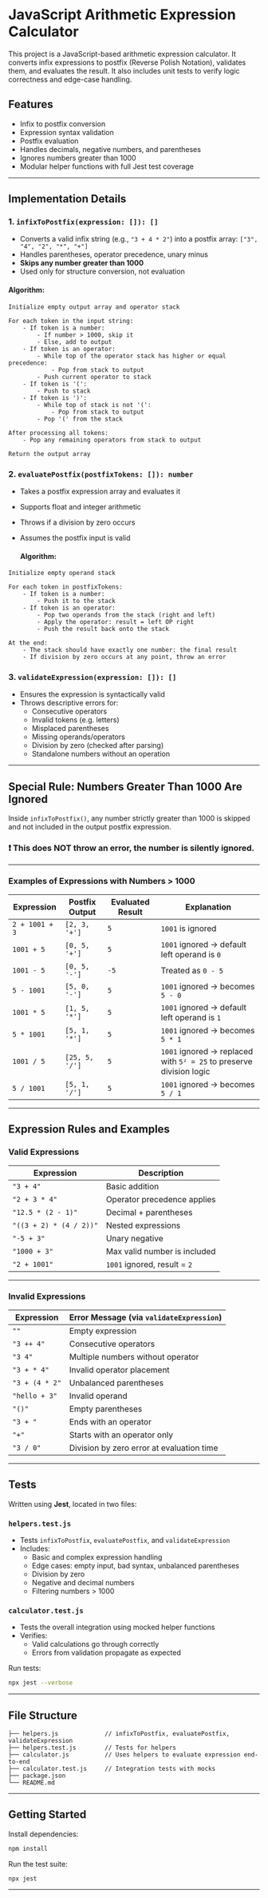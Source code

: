 # JavaScript Arithmetic Expression Calculator

This project is a JavaScript-based arithmetic expression calculator. It converts infix expressions to postfix (Reverse Polish Notation), validates them, and evaluates the result. It also includes unit tests to verify logic correctness and edge-case handling.

## Features

- Infix to postfix conversion
- Expression syntax validation
- Postfix evaluation
- Handles decimals, negative numbers, and parentheses
- Ignores numbers greater than 1000
- Modular helper functions with full Jest test coverage

---

## Implementation Details

### 1. `infixToPostfix(expression: []): []`

- Converts a valid infix string (e.g., `"3 + 4 * 2"`) into a postfix array: `["3", "4", "2", "*", "+"]`
- Handles parentheses, operator precedence, unary minus
- **Skips any number greater than 1000**
- Used only for structure conversion, not evaluation

#### Algorithm:
```
Initialize empty output array and operator stack

For each token in the input string:
    - If token is a number:
        - If number > 1000, skip it
        - Else, add to output
    - If token is an operator:
        - While top of the operator stack has higher or equal precedence:
            - Pop from stack to output
        - Push current operator to stack
    - If token is '(': 
        - Push to stack
    - If token is ')':
        - While top of stack is not '(':
            - Pop from stack to output
        - Pop '(' from the stack

After processing all tokens:
    - Pop any remaining operators from stack to output

Return the output array

```

### 2. `evaluatePostfix(postfixTokens: []): number`

- Takes a postfix expression array and evaluates it
- Supports float and integer arithmetic
- Throws if a division by zero occurs
- Assumes the postfix input is valid

  #### Algorithm:
```
Initialize empty operand stack

For each token in postfixTokens:
    - If token is a number:
        - Push it to the stack
    - If token is an operator:
        - Pop two operands from the stack (right and left)
        - Apply the operator: result = left OP right
        - Push the result back onto the stack

At the end:
    - The stack should have exactly one number: the final result
    - If division by zero occurs at any point, throw an error

```

### 3. `validateExpression(expression: []): []`

- Ensures the expression is syntactically valid
- Throws descriptive errors for:
  - Consecutive operators
  - Invalid tokens (e.g. letters)
  - Misplaced parentheses
  - Missing operands/operators
  - Division by zero (checked after parsing)
  - Standalone numbers without an operation

---

## Special Rule: Numbers Greater Than 1000 Are Ignored

Inside `infixToPostfix()`, any number strictly greater than 1000 is skipped and not included in the output postfix expression. 

### ❗ This does NOT throw an error, the number is silently ignored.

---

### Examples of Expressions with Numbers > 1000

| Expression          | Postfix Output        | Evaluated Result | Explanation                                                                 |
|---------------------|-----------------------|------------------|-----------------------------------------------------------------------------|
| `2 + 1001 + 3`      | `[2, 3, '+']`         | `5`              | `1001` is ignored                                                           |
| `1001 + 5`          | `[0, 5, '+']`         | `5`              | `1001` ignored → default left operand is `0`                                |
| `1001 - 5`          | `[0, 5, '-']`         | `-5`             | Treated as `0 - 5`                                                          |
| `5 - 1001`          | `[5, 0, '-']`         | `5`              | `1001` ignored → becomes `5 - 0`                                            |
| `1001 * 5`          | `[1, 5, '*']`         | `5`              | `1001` ignored → default left operand is `1`                                |
| `5 * 1001`          | `[5, 1, '*']`         | `5`              | `1001` ignored → becomes `5 * 1`                                            |
| `1001 / 5`          | `[25, 5, '/']`        | `5`              | `1001` ignored → replaced with `5² = 25` to preserve division logic         |
| `5 / 1001`          | `[5, 1, '/']`         | `5`              | `1001` ignored → becomes `5 / 1`                                            |

---

## Expression Rules and Examples

### Valid Expressions

| Expression                      | Description                        |
|--------------------------------|------------------------------------|
| `"3 + 4"`                      | Basic addition                     |
| `"2 + 3 * 4"`                  | Operator precedence applies        |
| `"12.5 * (2 - 1)"`            | Decimal + parentheses              |
| `"((3 + 2) * (4 / 2))"`       | Nested expressions                 |
| `"-5 + 3"`                    | Unary negative                     |
| `"1000 + 3"`                  | Max valid number is included       |
| `"2 + 1001"`                  | `1001` ignored, result = `2`       |

---

### Invalid Expressions

| Expression            | Error Message (via `validateExpression`)        |
|------------------------|-------------------------------------------------|
| `""`                   | Empty expression                                |
| `"3 ++ 4"`             | Consecutive operators                           |
| `"3 4"`                | Multiple numbers without operator               |
| `"3 + * 4"`            | Invalid operator placement                      |
| `"3 + (4 * 2"`         | Unbalanced parentheses                          |
| `"hello + 3"`          | Invalid operand                                 |
| `"()"`                 | Empty parentheses                               |
| `"3 + "`               | Ends with an operator                           |
| `"+"`                  | Starts with an operator only                    |
| `"3 / 0"`              | Division by zero error at evaluation time       |

---

## Tests

Written using **Jest**, located in two files:

### `helpers.test.js`
- Tests `infixToPostfix`, `evaluatePostfix`, and `validateExpression`
- Includes:
  - Basic and complex expression handling
  - Edge cases: empty input, bad syntax, unbalanced parentheses
  - Division by zero
  - Negative and decimal numbers
  - Filtering numbers > 1000

### `calculator.test.js`
- Tests the overall integration using mocked helper functions
- Verifies:
  - Valid calculations go through correctly
  - Errors from validation propagate as expected

Run tests:

```bash
npx jest --verbose
```

---

## File Structure

```
├── helpers.js             // infixToPostfix, evaluatePostfix, validateExpression
├── helpers.test.js        // Tests for helpers
├── calculator.js          // Uses helpers to evaluate expression end-to-end
├── calculator.test.js     // Integration tests with mocks
├── package.json
└── README.md
```

---

## Getting Started

Install dependencies:

```bash
npm install
```

Run the test suite:

```bash
npx jest
```

---


